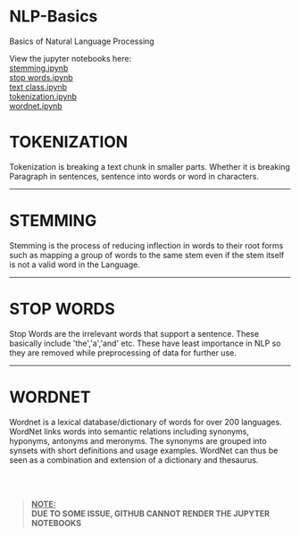 # NLP-Basics

Basics of Natural Language Processing 

View the jupyter notebooks here:<br>
<a href="https://nbviewer.jupyter.org/github/Rajdeep2121/NLP-Basics/blob/master/stemming.ipynb">stemming.ipynb</a><br>
<a href="https://nbviewer.jupyter.org/github/Rajdeep2121/NLP-Basics/blob/master/stop%20words.ipynb">stop words.ipynb</a><br>
<a href="https://nbviewer.jupyter.org/github/Rajdeep2121/NLP-Basics/blob/master/text%20class.ipynb">text class.ipynb</a><br>
<a href="https://nbviewer.jupyter.org/github/Rajdeep2121/NLP-Basics/blob/master/tokenization.ipynb">tokenization.ipynb</a><br>
<a href="https://nbviewer.jupyter.org/github/Rajdeep2121/NLP-Basics/blob/master/wordnet.ipynb">wordnet.ipynb</a><br>


# TOKENIZATION

Tokenization is breaking a text chunk in smaller parts. Whether it is breaking Paragraph in sentences, sentence into words or word in characters.
<hr>

# STEMMING

Stemming is the process of reducing inflection in words to their root forms such as mapping a group of words to the same stem even if the stem itself is not a valid word in the Language.
<hr>

# STOP WORDS 

Stop Words are the irrelevant words that support a sentence. These basically include 'the','a','and' etc. These have least importance in NLP so they are removed while preprocessing of data for further use.
<hr>

# WORDNET

Wordnet is a lexical database/dictionary of words for over 200 languages. WordNet links words into semantic relations including synonyms, hyponyms, antonyms and meronyms. The synonyms are grouped into synsets with short definitions and usage examples. WordNet can thus be seen as a combination and extension of a dictionary and thesaurus.

<br><br>
> <b><u>NOTE:</u><br>
> DUE TO SOME ISSUE, GITHUB CANNOT RENDER THE JUPYTER NOTEBOOKS</b>


